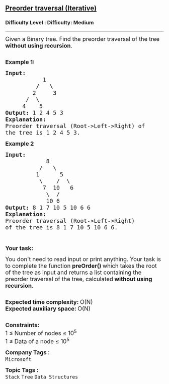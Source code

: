 <h2><a href="https://www.geeksforgeeks.org/problems/preorder-traversal-iterative/1?page=3&category=Tree,Binary%20Search%20Tree&company=Amazon,Microsoft,Google&difficulty=Medium,Hard&sortBy=submissions">Preorder traversal (Iterative)</a></h2><h3>Difficulty Level : Difficulty: Medium</h3><hr><div class="problems_problem_content__Xm_eO"><p><span style="font-size: 18px;">Given a Binary tree. Find the preorder traversal of the tree <strong>without using recursion</strong>.</span></p>
<p><br><span style="font-size: 18px;"><strong>Example 1:</strong></span></p>
<pre><span style="font-size: 18px;"><strong>Input:</strong>
<strong>           </strong>1
<strong>         /   \</strong>
        2     3
      /  \
     4    5
<strong>Output: </strong>1 2 4 5 3
<strong>Explanation:</strong>
Preorder traversal (Root-&gt;Left-&gt;Right) of 
the tree is 1 2 4 5 3.
</span></pre>
<p><span style="font-size: 18px;"><strong>Example 2</strong></span></p>
<pre><span style="font-size: 18px;"><strong>Input:</strong>
            8
          /   \
         1      5
          \    /  \
           7  10   6
            \  /
&nbsp;           10 6
<strong>Output: </strong>8 1 7 10 5 10 6 6&nbsp;
<strong>Explanation:</strong>
Preorder traversal (Root-&gt;Left-&gt;Right) 
of the tree is 8 1 7 10 5 10 6 6.</span></pre>
<p>&nbsp;</p>
<p><span style="font-size: 18px;"><strong>Your task:</strong></span></p>
<p><span style="font-size: 18px;">You don't need to read input or print anything. Your task is to complete the function <strong>preOrder() </strong>which takes the root of the tree as input and returns a list containing the preorder traversal of the tree, calculated<strong> without using recursion.</strong></span></p>
<p><br><span style="font-size: 18px;"><strong>Expected time complexity: </strong>O(N)</span><br><span style="font-size: 18px;"><strong>Expected auxiliary space: </strong>O(N)</span></p>
<p><br><span style="font-size: 18px;"><strong>Constraints:</strong></span><br><span style="font-size: 18px;">1 ≤ Number of nodes ≤ 10<sup>5</sup></span><br><span style="font-size: 18px;">1 ≤ Data of a node ≤ 10<sup>5</sup></span></p></div><p><span style=font-size:18px><strong>Company Tags : </strong><br><code>Microsoft</code>&nbsp;<br><p><span style=font-size:18px><strong>Topic Tags : </strong><br><code>Stack</code>&nbsp;<code>Tree</code>&nbsp;<code>Data Structures</code>&nbsp;